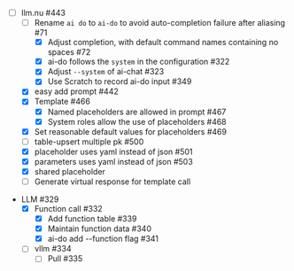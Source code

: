 - [ ] llm.nu #443
    - [ ] Rename `ai do` to `ai-do` to avoid auto-completion failure after aliasing #71
        - [x] Adjust completion, with default command names containing no spaces #72
        - [x] ai-do follows the `system` in the configuration #322
        - [x] Adjust `--system` of ai-chat #323
        - [x] Use Scratch to record ai-do input #349
    - [x] easy add prompt #442
    - [x] Template #466
        - [x] Named placeholders are allowed in prompt #467
        - [x] System roles allow the use of placeholders #468
    - [x] Set reasonable default values for placeholders #469
    - [ ] table-upsert multiple pk #500
    - [x] placeholder uses yaml instead of json #501
    - [x] parameters uses yaml instead of json #503
    - [x] shared placeholder
    - [ ] Generate virtual response for template call
- LLM #329
    - [x] Function call #332
        - [x] Add function table #339
        - [x] Maintain function data #340
        - [x] ai-do add --function flag #341
    - [ ] vllm #334
        - [ ] Pull #335